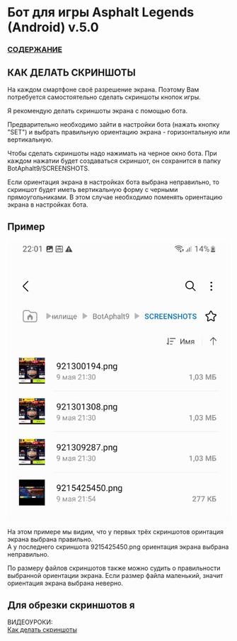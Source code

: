  # __Бот для игры Asphalt Legends (Android) v.5.0__

### [СОДЕРЖАНИЕ](https://github.com/AUTOPILOTyoutube/bot-asphalt-legends-android/blob/main/README.md)

 ## КАК ДЕЛАТЬ СКРИНШОТЫ
 На каждом смартфоне своё разрешение экрана. Поэтому Вам потребуется самостоятельно сделать скриншоты кнопок игры.

 Я рекомендую делать скриншоты экрана с помощью бота.

 Предварительно необходимо зайти в настройки бота (нажать кнопку "SET") и выбрать правильную ориентацию экрана - горизонтальную или вертикальную.

 Чтобы сделать скриншоты надо нажимать на черное окно бота. При каждом нажатии будет создаваться скриншот, он сохранится в папку BotAphalt9/SCREENSHOTS.

 Если ориентация экрана в настройках бота выбрана неправильно, то скриншот будет иметь вертикальную форму с черными прямоугольниками. В этом случае необходимо поменять ориентацию экрана в настройках бота.

## Пример

![Иллюстрация к проекту](https://github.com/autopilotyoutube/bot-asphalt-legends-android/raw/main/files/pictures/05_screenshots/Screenshot.jpg)

На этом примере мы видим, что у первых трёх скриншотов оринтация экрана выбрана правильно.  
А у последнего скриншота 9215425450.png ориентация экрана выбрана неправильно. 

По размеру файлов скриншотов также можно судить о правильности выбранной ориентации экрана. Если размер файла маленький, значит ориентация экрана выбрана неверно.

## Для обрезки скриншотов я
ВИДЕОУРОКИ:  
[Как делать скриншоты](https://youtu.be/b6pisZUnYms)  